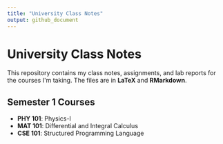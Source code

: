 ```yaml
---
title: "University Class Notes"
output: github_document
---
```


# University Class Notes

This repository contains my class notes, assignments, and lab reports for the courses I'm taking. The files are in **LaTeX** and **RMarkdown**.

## Semester 1 Courses

- **PHY 101**: Physics-I
- **MAT 101**: Differential and Integral Calculus
- **CSE 101**: Structured Programming Language
